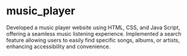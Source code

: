 # music_player
Developed a music player website using HTML, CSS, and Java Script, offering a seamless music listening experience. Implemented a search feature allowing users to easily find specific songs, albums, or artists, enhancing accessibility and convenience.
